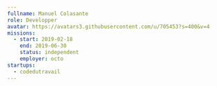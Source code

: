 ```yaml
---
fullname: Manuel Colasante
role: Developper
avatar: https://avatars3.githubusercontent.com/u/705453?s=400&v=4
missions:
  - start: 2019-02-18
    end: 2019-06-30
    status: independent
    employer: octo
startups:
  - codedutravail
---
```

